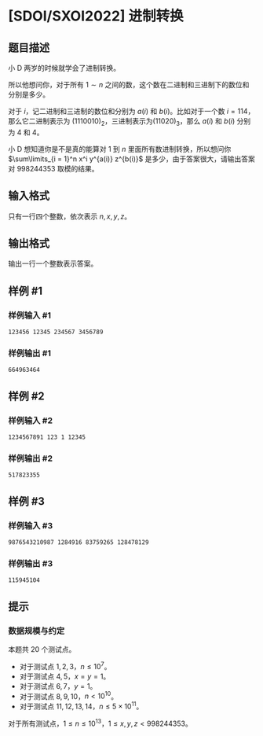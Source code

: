 # [SDOI/SXOI2022] 进制转换

## 题目描述

小 D 两岁的时候就学会了进制转换。

所以他想问你，对于所有 $1\sim n$ 之间的数，这个数在二进制和三进制下的数位和分别是多少。

对于 $i$，记二进制和三进制的数位和分别为 $a(i)$ 和 $b(i)$。比如对于一个数 $i=114$，那么它二进制表示为 $(1110010)_2$，三进制表示为$(11020)_3$，那么 $a(i)$ 和 $b(i)$ 分别为 $4$ 和 $4$。

小 D 想知道你是不是真的能算对 $1$ 到 $n$ 里面所有数进制转换，所以想问你 $\sum\limits_{i = 1}^n x^i y^{a(i)} z^{b(i)}$ 是多少，由于答案很大，请输出答案对 $998244353$ 取模的结果。

## 输入格式

只有一行四个整数，依次表示 $n, x, y, z$。

## 输出格式

输出一行一个整数表示答案。

## 样例 #1

### 样例输入 #1
```
123456 12345 234567 3456789
```

### 样例输出 #1

```
664963464
```

## 样例 #2

### 样例输入 #2
```
1234567891 123 1 12345
```

### 样例输出 #2

```
517823355
```

## 样例 #3

### 样例输入 #3
```
9876543210987 1284916 83759265 128478129
```

### 样例输出 #3

```
115945104
```

## 提示

### 数据规模与约定

本题共 $20$ 个测试点。

- 对于测试点 $1,2,3$，$n \le 10^7$。
- 对于测试点 $4,5$，$x=y=1$。
- 对于测试点 $6,7$，$y=1$。
- 对于测试点 $8,9,10$，$n<10^{10}$。
- 对于测试点 $11,12,13,14$，$n \le 5 \times 10^{11}$。

对于所有测试点，$1 \le n \le 10^{13}$，$1 \le x,y,z <998244353$。
